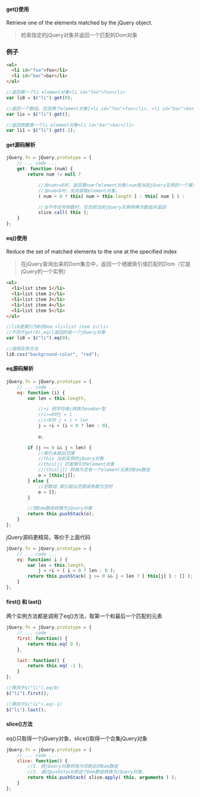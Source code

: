 #### get()使用

Retrieve one of the elements matched by the jQuery object.
> 检索指定的jQuery对象并返回一个匹配的Dom对象

### 例子

```html
<ul>
  <li id="foo">foo</li>
  <li id="bar">bar</li>
</ul>
```

```javascript
//返回第一个li element对象<li id="foo">foo</li>
var li0 = $("li").get(0);

//返回一个数组，包含两个element对象[<li id="foo">foo</li>, <li id="bar">bar</li>]
var lis = $("li").get();

//返回倒数第一个li element对象<li id="bar">bar</li>
var li1 = $("li").get(-1);
```

#### get源码解析

```javascript
jQuery.fn = jQuery.prototype = {
	// ... code ...
	get: function (num) {
		return num != null ?

			//当num>=0时，返回第num个element对象(num是当前jQuery实例的一个属性)
			//当num<0时，反向获取element对象。
			( num < 0 ? this[ num + this.length ] : this[ num ] ) :

			//当不传任何参数时，仅仅把当前jQuery实例转换为数组并返回
			slice.call( this );
	}
};
```
#### eq()使用

Reduce the set of matched elements to the one at the specified index
> 在jQuery查询出来的Dom集合中，返回一个根据索引值匹配的Dom（它是jQuery的一个实例）

```html
<ul>
  <li>list item 1</li>
  <li>list item 2</li>
  <li>list item 3</li>
  <li>list item 4</li>
  <li>list item 5</li>
</ul>
```

```javascript
//li0是索引为0的Dom <li>list item 1</li>
//不同于get(0),eq()返回的是一个jQuery对象
var li0 = $("li").eq(0);

//调用实例方法
li0.css("background-color", "red");
```

#### eq源码解析

```javascript
jQuery.fn = jQuery.prototype = {
	// ... code ...
	eq: function (i) {
		var len = this.length,

			//+i 把字符串i转换为number型
			//i>=0时j = i
			//i<0时 j = i + len
			j = +i + (i < 0 ? len : 0),
		
			o;

		if (j >= 0 && j < len) {
			//索引未超出范围
			//this 当前实例的jQuery对象
			//this[j] 匹配索引的element对象
			//[this[j]] 转换为含有一个element元素的Dom数组
			o = [this[j]];
		} else {
			//空数组 索引超出范围或参数为空时
			o = [];
		}

		//把Dom数组转换为jQuery对象
		return this.pushStack(o);
	}
};
```
jQuery源码更精简，等价于上面代码

```javascript
jQuery.fn = jQuery.prototype = {
	// ... code ...
	eq: function( i ) {
		var len = this.length,
			j = +i + ( i < 0 ? len : 0 );
		return this.pushStack( j >= 0 && j < len ? [ this[j] ] : [] );
	}
};
```

#### first() 和 last()

两个实例方法都是调用了eq()方法，取第一个和最后一个匹配的元素

```javascript
jQuery.fn = jQuery.prototype = {
	// ... code ...
	first: function() {
		return this.eq( 0 );
	},

	last: function() {
		return this.eq( -1 );
	}
};
```

```javascript
//等同于$("li").eq(0)
$("li").first();

//等同于$("li").eq(-1)
$("li").last();
```

#### slice()方法

eq()只取得一个jQuery对象，slice()取得一个合集jQuery对象

```javascript
jQuery.fn = jQuery.prototype = {
	// ... code ...
	slice: function() {
		//1. 把jQuery对象转换为切割后的Dom数组
		//2. 通过pushStack把这个Dom数组转换为jQuery对象。
		return this.pushStack( slice.apply( this, arguments ) );
	}
};
```




